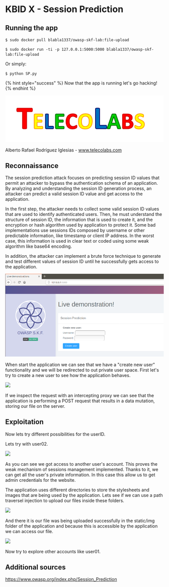 # KBID X - Session Prediction

## Running the app

```
$ sudo docker pull blabla1337/owasp-skf-lab:file-upload
```

```text
$ sudo docker run -ti -p 127.0.0.1:5000:5000 blabla1337/owasp-skf-lab:file-upload
```
Or simply:
```text
$ python SP.py
```

{% hint style="success" %}
 Now that the app is running let's go hacking!
{% endhint %}

![Docker Image and write-up thanks to TelecoLabs!](telecolabs.png)

Alberto Rafael Rodríguez Iglesias - www.telecolabs.com

## Reconnaissance

The session prediction attack focuses on predicting session ID values that permit an attacker to bypass the authentication schema of an application. By analyzing and understanding the session ID generation process, an attacker can predict a valid session ID value and get access to the application.

In the first step, the attacker needs to collect some valid session ID values that are used to identify authenticated users. Then, he must understand the structure of session ID, the information that is used to create it, and the encryption or hash algorithm used by application to protect it. Some bad implementations use sessions IDs composed by username or other predictable information, like timestamp or client IP address. In the worst case, this information is used in clear text or coded using some weak algorithm like base64 encoding.

In addition, the attacker can implement a brute force technique to generate and test different values of session ID until he successfully gets access to the application.


![](inicio.PNG)

When start the application we can see that we have a "create new user" functionality and we will be redirected to out private user space. First let's try to create a new user to see how the application behaves.

![](.gitbook/assets/screen-shot-2019-03-05-at-16.18.19.png)

If we inspect the request with an intercepting proxy we can see that the application is performing a POST request that results in a data mutation, storing our file on the server.





## Exploitation

Now lets try different possibilities for the userID.

Lets try with user02.

![](.gitbook/assets/screen-shot-2019-03-05-at-16.19.03.png)

As you can see we got access to another user's account. This proves the weak mechanism of sessions management implemented.
Thanks to it, we can get all the user's private information. In this case this allow us to get admin credentials for the website.


The application uses different directories to store the stylesheets and images that are being used by the application. Lets see if we can use a path traversel injection to upload our files inside these folders.

![](.gitbook/assets/screen-shot-2019-03-05-at-16.23.42.png)


And there it is our file was being uploaded successfully in the static/img folder of the application and because this is accessible by the application we can access our file.

![](.gitbook/assets/screen-shot-2019-03-05-at-16.24.51.png)

Now try to explore other accounts like user01.


## Additional sources

https://www.owasp.org/index.php/Session_Prediction
